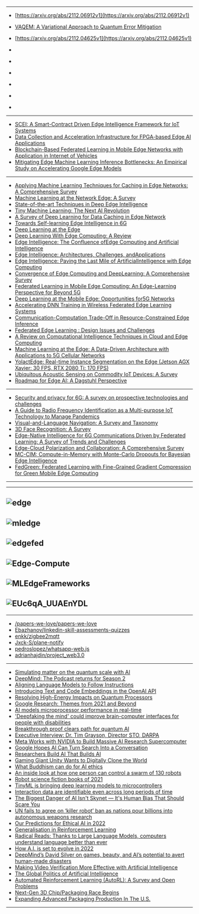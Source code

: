 ---------------
- [https://arxiv.org/abs/2112.06912v1](https://arxiv.org/abs/2112.06912v1)
- [VAQEM: A Variational Approach to Quantum Error Mitigation](https://arxiv.org/abs/2112.05821v1)
- [https://arxiv.org/abs/2112.04625v1](https://arxiv.org/abs/2112.04625v1)

- []()

- []()

- []()

- []()

- []()

- []()



------------
- [SCEI: A Smart-Contract Driven Edge Intelligence Framework for IoT Systems](https://arxiv.org/pdf/2103.07050v1.pdf)
- [Data Collection and Acceleration Infrastructure for FPGA-based Edge AI Applications](https://arxiv.org/pdf/2103.06518v1.pdf)
- [Blockchain-Based Federated Learning in Mobile Edge Networks with Application in Internet of Vehicles](https://arxiv.org/pdf/2103.01116v1.pdf)
- [Mitigating Edge Machine Learning Inference Bottlenecks: An Empirical Study on Accelerating Google Edge Models](https://arxiv.org/pdf/2103.00768v1.pdf)

---------------------

- [Applying Machine Learning Techniques for Caching in Edge Networks: A Comprehensive Survey](https://arxiv.org/pdf/2006.16864v2.pdf)
- [Machine Learning at the Network Edge:  A Survey](https://arxiv.org/pdf/1908.00080v3.pdf)
- [State-of-the-art Techniques in Deep Edge Intelligence](https://arxiv.org/pdf/2008.00824.pdf)
- [Tiny Machine Learning: The Next AI Revolution](https://towardsdatascience.com/tiny-machine-learning-the-next-ai-revolution-495c26463868)
- [A Survey of Deep Learning for Data Caching in Edge Network](https://arxiv.org/pdf/2008.07235v1.pdf)
- [Towards Self-learning Edge Intelligence in 6G](https://arxiv.org/pdf/2010.00176v1.pdf)
- [Deep Learning at the Edge](https://arxiv.org/ftp/arxiv/papers/1910/1910.10231.pdf)
- [Deep Learning With Edge Computing: A Review](https://www.researchgate.net/publication/334489669_Deep_Learning_With_Edge_Computing_A_Review)
- [Edge Intelligence: The Confluence ofEdge Computing and Artificial Intelligence](https://arxiv.org/pdf/1909.00560.pdf)
- [Edge Intelligence: Architectures, Challenges, andApplications](https://arxiv.org/pdf/2003.12172.pdf)
- [Edge Intelligence: Paving the Last Mile of ArtificialIntelligence with Edge Computing](https://arxiv.org/pdf/1905.10083.pdf)
- [Convergence of Edge Computing and DeepLearning: A Comprehensive Survey](https://arxiv.org/pdf/1907.08349.pdf)
- [Federated Learning in Mobile Edge Computing: An Edge-Learning Perspective for Beyond 5G](https://arxiv.org/pdf/2007.08030.pdf)
- [Deep Learning at the Mobile Edge: Opportunities for5G Networks](https://res.mdpi.com/d_attachment/applsci/applsci-10-04735/article_deploy/applsci-10-04735.pdf)
- [Accelerating DNN Training in Wireless Federated Edge Learning Systems](https://arxiv.org/pdf/1905.09712v3.pdf)
- [Communication-Computation Trade-Off in Resource-Constrained Edge Inference](https://arxiv.org/pdf/2006.02166v2.pdf)
- [Federated Edge Learning : Design Issues and Challenges](https://arxiv.org/pdf/2009.00081v1.pdf)
- [A Review on Computational Intelligence Techniques in Cloud and Edge Computing](https://arxiv.org/pdf/2007.14215v1.pdf)
- [Machine Learning at the Edge: A Data-Driven Architecture with Applications to 5G Cellular Networks](https://arxiv.org/pdf/1808.07647v4.pdf)
- [YolactEdge: Real-time Instance Segmentation on the Edge
(Jetson AGX Xavier: 30 FPS, RTX 2080 Ti: 170 FPS)](https://arxiv.org/pdf/2012.12259v1.pdf)
- [Ubiquitous Acoustic Sensing on Commodity IoT Devices: A Survey](https://arxiv.org/pdf/1901.03450v2.pdf)
- [Roadmap for Edge AI: A Dagstuhl Perspective](https://arxiv.org/pdf/2112.00616.pdf)

----------
- [Security and privacy for 6G: A survey on prospective technologies and challenges](https://arxiv.org/pdf/2108.11861.pdf)
- [A Guide to Radio Frequency Identification as a Multi-purpose IoT Technology to Manage Pandemics](https://arxiv.org/pdf/2108.11223.pdf)
- [Visual-and-Language Navigation: A Survey and Taxonomy](https://arxiv.org/pdf/2108.11544v1.pdf)
- [3D Face Recognition: A Survey](https://arxiv.org/pdf/2108.11082v1.pdf)
- [Edge-Native Intelligence for 6G Communications Driven by Federated Learning: A Survey of Trends and Challenges](https://arxiv.org/pdf/2111.07392v1.pdf)
- [Edge-Cloud Polarization and Collaboration: A Comprehensive Survey](https://arxiv.org/pdf/2111.06061v2.pdf)
- [MC-CIM: Compute-in-Memory with Monte-Carlo Dropouts for Bayesian Edge Intelligence](https://arxiv.org/pdf/2111.07125v1.pdf)
- [FedGreen: Federated Learning with Fine-Grained Gradient Compression for Green Mobile Edge Computing](https://arxiv.org/pdf/2111.06146v1.pdf)

------------------
----------------
![edge](https://github.com/gopala-kr/a-week-in-wild-ai/blob/master/ML%40Edge/edge.PNG)
---------------
![mledge](https://github.com/gopala-kr/a-week-in-wild-ai/blob/master/ML%40Edge/mledge.PNG)
----------
![edgefed](https://github.com/gopala-kr/a-week-in-wild-ai/blob/master/ML%40Edge/edgefed.PNG)
----------
![Edge-Compute](https://github.com/gopala-kr/a-week-in-wild-ai/blob/master/ML%40Edge/Edge-Compute.PNG)
--------------
![MLEdgeFrameworks](https://github.com/gopala-kr/a-week-in-wild-ai/blob/master/ML%40Edge/MLEdgeFrameworks.PNG)
------
![EUc6qA_UUAEnYDL](https://pbs.twimg.com/media/EUc6qA_UUAEnYDL?format=jpg&name=large)
------------------
-----------------------

- [/papers-we-love/papers-we-love](https://github.com/papers-we-love/papers-we-love)
- [Ebazhanov/linkedin-skill-assessments-quizzes](https://github.com/Ebazhanov/linkedin-skill-assessments-quizzes)
- [enkk/zigbee2mqtt](https://github.com/Koenkk/zigbee2mqtt)
- [Jxck-S/plane-notify](https://github.com/Jxck-S/plane-notify)
- [pedroslopez/whatsapp-web.js](https://github.com/pedroslopez/whatsapp-web.js)
- [adrianhajdin/project_web3.0](https://github.com/adrianhajdin/project_web3.0)

-------------------
- [Simulating matter on the quantum scale with AI](https://deepmind.com/blog/article/Simulating-matter-on-the-quantum-scale-with-AI)
- [DeepMind: The Podcast returns for Season 2](https://deepmind.com/blog/article/DeepMind-The-Podcast-returns-for-Season-2)
- [Aligning Language Models to Follow Instructions](https://openai.com/blog/instruction-following/)
- [Introducing Text and
Code Embeddings
in the OpenAI API](https://openai.com/blog/introducing-text-and-code-embeddings/)
- [Resolving High-Energy Impacts on Quantum Processors](https://ai.googleblog.com/2022/01/resolving-high-energy-impacts-on.html)
- [Google Research: Themes from 2021 and Beyond](https://ai.googleblog.com/2022/01/google-research-themes-from-2021-and.html)
- [AI models microprocessor performance in real-time](https://www.sciencedaily.com/releases/2021/12/211210103100.htm)
- ['Deepfaking the mind' could improve brain-computer interfaces for people with disabilities](https://www.sciencedaily.com/releases/2021/11/211118203621.htm)
- [Breakthrough proof clears path for quantum AI](https://www.sciencedaily.com/releases/2021/10/211018154236.htm)
- [Executive Interview: Dr. Tim Grayson, Director STO, DARPA  ](https://www.aitrends.com/executive-interview/executive-interview-dr-tim-grayson-director-sto-darpa/)
- [Meta Works with NVIDIA to Build Massive AI Research Supercomputer](https://blogs.nvidia.com/blog/2022/01/24/meta-ai-supercomputer-dgx/?utm_campaign=Artificial%2BIntelligence%2BWeekly&utm_medium=web&utm_source=Artificial_Intelligence_Weekly_259)
- [Google Hopes AI Can Turn Search Into a Conversation](https://www.wired.com/story/google-hopes-ai-turn-search-conversation)
- [Researchers Build AI That Builds AI](https://www.quantamagazine.org/researchers-build-ai-that-builds-ai-20220125/)
- [Gaming Giant Unity Wants to Digitally Clone the World](https://www.wired.com/story/gaming-giant-unity-wants-to-digitally-clone-the-world/)
- [What Buddhism can do for AI ethics](https://www.technologyreview.com/2021/01/06/1015779/what-buddhism-can-do-ai-ethics/)
- [An inside look at how one person can control a swarm of 130 robots](https://www.popsci.com/technology/drone-swarm-control-virtual-reality/)
- [Robot science fiction books of 2021
](https://robohub.org/robot-science-fiction-books-of-2021/)
- [TinyML is bringing deep learning models to microcontrollers](https://thenextweb.com/news/tinyml-deep-learning-microcontrollers-syndication?)
- [Interaction data are identifiable even across long periods of time](https://www.nature.com/articles/s41467-021-27714-6?)
- [The Biggest Danger of AI Isn't Skynet — It's Human Bias That Should Scare You](https://interestingengineering.com/the-biggest-danger-of-ai-isnt-skynet-its-human-bias?)
- [UN fails to agree on ‘killer robot’ ban as nations pour billions into autonomous weapons research
](https://robohub.org/un-fails-to-agree-on-killer-robot-ban-as-nations-pour-billions-into-autonomous-weapons-research/)
- [Our Predictions for Ethical AI in 2022](https://medium.com/credo-ai-blog/our-predictions-for-ethical-ai-in-2022-7d3d35729501)
- [Generalisation in Reinforcement Learning](https://robertkirk.github.io/2022/01/17/generalisation-in-reinforcement-learning-survey.html?)
- [Radical Reads: Thanks to Large Language Models, computers understand language better than ever](https://radical.vc/radical-reads-large-language-models/?)
- [How A.I. is set to evolve in 2022](https://www.cnbc.com/2022/01/07/deep-learning-and-large-language-how-ai-is-set-to-evolve-in-2022.html?)
- [DeepMind’s David Silver on games, beauty, and AI’s potential to avert human-made disasters](https://thebulletin.org/2022/01/deepminds-david-silver-on-games-beauty-and-ais-potential-to-avert-human-made-disasters/?)
- [Making Video Verification More Effective with Artificial Intelligence](https://www.campussafetymagazine.com/news/making-video-verification-more-effective-with-artificial-intelligence/)
- [The Global Politics of Artificial Intelligence](https://www.routledge.com/The-Global-Politics-of-Artificial-Intelligence/Tinnirello/p/book/9781138314573?)
- [Automated Reinforcement Learning (AutoRL): A Survey and Open Problems](https://arxiv.org/pdf/2201.03916.pdf)
- [Next-Gen 3D Chip/Packaging Race Begins](https://semiengineering.com/next-gen-3d-chip-packaging-race-begins/)
- [Expanding Advanced Packaging Production In The U.S.](https://semiengineering.com/expanding-advanced-packaging-production-in-the-u-s/)
---------------
